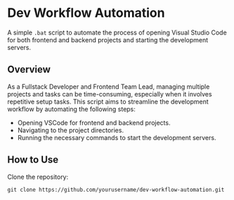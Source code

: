 # Dev Workflow Automation

A simple `.bat` script to automate the process of opening Visual Studio Code for both frontend and backend projects and starting the development servers.

## Overview

As a Fullstack Developer and Frontend Team Lead, managing multiple projects and tasks can be time-consuming, especially when it involves repetitive setup tasks. This script aims to streamline the development workflow by automating the following steps:

- Opening VSCode for frontend and backend projects.
- Navigating to the project directories.
- Running the necessary commands to start the development servers.

## How to Use

Clone the repository:

```batch
git clone https://github.com/yourusername/dev-workflow-automation.git

